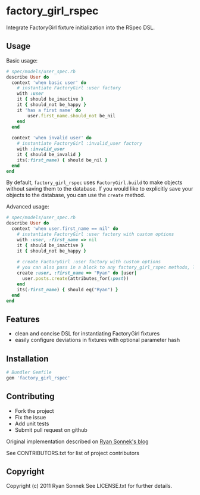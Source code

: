 # factory_girl_rspec

Integrate FactoryGirl fixture initialization into the RSpec DSL.

## Usage

Basic usage:

```ruby
# spec/models/user_spec.rb
describe User do
  context 'when basic user' do
    # instantiate FactoryGirl :user factory
    with :user
    it { should be_inactive }
    it { should_not be_happy }
    it 'has a first name' do
    	user.first_name.should_not be_nil
    end 
  end
  
  context 'when invalid user' do
  	# instantiate FactoryGirl :invalid_user factory
  	with :invalid_user
    it { should be_invalid }
    its(:first_name) { should be_nil }
  end
end
```

By default, `factory_girl_rspec` uses `FactoryGirl.build` to make objects without saving them to the database. 
If you would like to explicitly save your objects to the database, you can use the `create` method.

Advanced usage:

```ruby
# spec/models/user_spec.rb
describe User do
  context 'when user.first_name == nil' do
    # instantiate FactoryGirl :user factory with custom options
    with :user, :first_name => nil
    it { should be_inactive }
    it { should_not be_happy }
    
    # create FactoryGirl :user factory with custom options
    # you can also pass in a block to any factory_girl_rspec methods, like with FactoryGirl 
    create :user, :first_name => "Ryan" do |user|
  	  user.posts.create(attributes_for(:post))
	end
	its(:first_name) { should eq("Ryan") }
  end
end
```

## Features
* clean and concise DSL for instantiating FactoryGirl fixtures
* easily configure deviations in fixtures with optional parameter hash

## Installation

```ruby
# Bundler Gemfile
gem 'factory_girl_rspec'
```

## Contributing
 
* Fork the project
* Fix the issue
* Add unit tests
* Submit pull request on github

Original implementation described on [Ryan Sonnek's blog](http://blog.codecrate.com/2011/10/cleaner-rspecfactorygirl-integration.html)

See CONTRIBUTORS.txt for list of project contributors

## Copyright

Copyright (c) 2011 Ryan Sonnek
See LICENSE.txt for further details.
